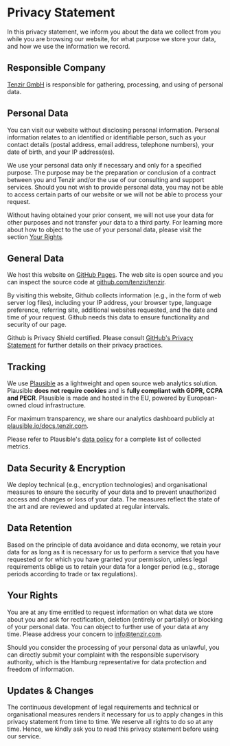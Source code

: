 # Privacy Statement

In this privacy statement, we inform you about the data we collect from you
while you are browsing our website, for what purpose we store your data, and how
we use the information we record.

## Responsible Company

[Tenzir GmbH](https://tenzir.com) is responsible for gathering, processing, and
using of personal data.

## Personal Data

You can visit our website without disclosing personal information. Personal
information relates to an identified or identifiable person, such as your
contact details (postal address, email address, telephone numbers), your date of
birth, and your IP address(es).

We use your personal data only if necessary and only for a specified purpose.
The purpose may be the preparation or conclusion of a contract between you and
Tenzir and/or the use of our consulting and support services. Should you not
wish to provide personal data, you may not be able to access certain parts of
our website or we will not be able to process your request.

Without having obtained your prior consent, we will not use your data for other
purposes and not transfer your data to a third party. For learning more about
how to object to the use of your personal data, please visit the section
[Your Rights](#your-rights).

## General Data

We host this website on [GitHub Pages](https://pages.github.com). The web site
is open source and you can inspect the source code at
[github.com/tenzir/tenzir](https://github.com/tenzir/tenzir).

By visiting this website, Github collects information (e.g., in the form of web
server log files), including your IP address, your browser type, language
preference, referring site, additional websites requested, and the date and time
of your request. Github needs this data to ensure functionality and security of
our page.

Github is Privacy Shield certified. Please consult [GitHub's Privacy
Statement](https://help.github.com/articles/github-privacy-statement/) for
further details on their privacy practices.

## Tracking

We use [Plausible](https://plausible.io/) as a lightweight and open source web
analytics solution. Plausible **does not require cookies** and is **fully compliant
with GDPR, CCPA and PECR**. Plausible is made and hosted in the EU, powered by
European-owned cloud infrastructure.

For maximum transparency, we share our analytics dashboard publicly at
[plausible.io/docs.tenzir.com](https://plausible.io/docs.tenzir.com).

Please refer to Plausible's [data policy](https://plausible.io/data-policy) for
a complete list of collected metrics.

## Data Security & Encryption

We deploy technical (e.g., encryption technologies) and organisational measures
to ensure the security of your data and to prevent unauthorized access and
changes or loss of your data. The measures reflect the state of the art and are
reviewed and updated at regular intervals.

## Data Retention

Based on the principle of data avoidance and data economy, we retain your data
for as long as it is necessary for us to perform a service that you have
requested or for which you have granted your permission, unless legal
requirements oblige us to retain your data for a longer period (e.g., storage
periods according to trade or tax regulations).

## Your Rights

You are at any time entitled to request information on what data we store about
you and ask for rectification, deletion (entirely or partially) or blocking of
your personal data. You can object to further use of your data at any time.
Please address your concern to [info@tenzir.com](mailto:info@tenzir.com).

Should you consider the processing of your personal data as unlawful, you can
directly submit your complaint with the responsible supervisory authority,
which is the Hamburg representative for data protection and freedom of
information.

## Updates & Changes

The continuous development of legal requirements and technical or
organisational measures renders it necessary for us to apply changes in this
privacy statement from time to time. We reserve all rights to do so at any
time. Hence, we kindly ask you to read this privacy statement before using our
service.
